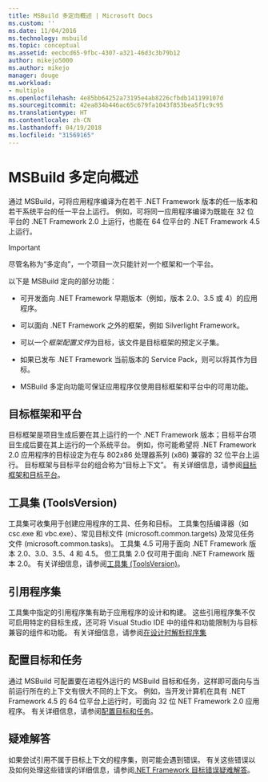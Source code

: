 ```yaml
---
title: MSBuild 多定向概述 | Microsoft Docs
ms.custom: ''
ms.date: 11/04/2016
ms.technology: msbuild
ms.topic: conceptual
ms.assetid: eecbcd65-9fbc-4307-a321-46d3c3b79b12
author: mikejo5000
ms.author: mikejo
manager: douge
ms.workload:
- multiple
ms.openlocfilehash: 4e85bb64252a73195e4ab8226cfbdb141199107d
ms.sourcegitcommit: 42ea834b446ac65c679fa1043f853bea5f1c9c95
ms.translationtype: HT
ms.contentlocale: zh-CN
ms.lasthandoff: 04/19/2018
ms.locfileid: "31569165"
---
```

# <a name="msbuild-multitargeting-overview"></a>MSBuild 多定向概述
通过 MSBuild，可将应用程序编译为在若干 .NET Framework 版本的任一版本和若干系统平台的任一平台上运行。 例如，可将同一应用程序编译为既能在 32 位平台的 .NET Framework 2.0 上运行，也能在 64 位平台的 .NET Framework 4.5 上运行。  
  
> [!IMPORTANT]
>  尽管名称为“多定向”，一个项目一次只能针对一个框架和一个平台。  
  
 以下是 MSBuild 定向的部分功能：  
  
-   可开发面向 .NET Framework 早期版本（例如，版本 2.0、3.5 或 4）的应用程序。  
  
-   可以面向 .NET Framework 之外的框架，例如 Silverlight Framework。  
  
-   可以一个*框架配置文件*为目标，该文件是目标框架的预定义子集。  
  
-   如果已发布 .NET Framework 当前版本的 Service Pack，则可以将其作为目标。  
  
-   MSBuild 多定向功能可保证应用程序仅使用目标框架和平台中的可用功能。  
  
## <a name="target-framework-and-platform"></a>目标框架和平台  
 目标框架是项目生成后要在其上运行的一个 .NET Framework 版本；目标平台项目生成后要在其上运行的一个系统平台。  例如，你可能希望将 .NET Framework 2.0 应用程序的目标设定为在与 802x86 处理器系列 (x86) 兼容的 32 位平台上运行。 目标框架与目标平台的组合称为“目标上下文”。 有关详细信息，请参阅[目标框架和目标平台](../msbuild/msbuild-target-framework-and-target-platform.md)。  
  
## <a name="toolset-toolsversion"></a>工具集 (ToolsVersion)  
 工具集可收集用于创建应用程序的工具、任务和目标。 工具集包括编译器（如 csc.exe 和 vbc.exe）、常见目标文件 (microsoft.common.targets) 及常见任务文件 (microsoft.common.tasks)。 工具集 4.5 可用于面向 .NET Framework 版本 2.0、3.0、3.5、4 和 4.5。 但工具集 2.0 仅可用于面向 .NET Framework 版本 2.0。 有关详细信息，请参阅[工具集 (ToolsVersion)](../msbuild/msbuild-toolset-toolsversion.md)。  
  
## <a name="reference-assemblies"></a>引用程序集  
 工具集中指定的引用程序集有助于应用程序的设计和构建。 这些引用程序集不仅可启用特定的目标生成，还可将 Visual Studio IDE 中的组件和功能限制为与目标兼容的组件和功能。 有关详细信息，请参阅[在设计时解析程序集](../msbuild/resolving-assemblies-at-design-time.md)  
  
## <a name="configuring-targets-and-tasks"></a>配置目标和任务  
 通过 MSBuild 可配置要在进程外运行的 MSBuild 目标和任务，这样即可面向与当前运行所在的上下文有很大不同的上下文。  例如，当开发计算机在具有 .NET Framework 4.5 的 64 位平台上运行时，可面向 32 位 NET Framework 2.0 应用程序。 有关详细信息，请参阅[配置目标和任务](../msbuild/configuring-targets-and-tasks.md)。  
  
## <a name="troubleshooting"></a>疑难解答  
 如果尝试引用不属于目标上下文的程序集，则可能会遇到错误。 有关这些错误以及如何处理这些错误的详细信息，请参阅[.NET Framework 目标错误疑难解答](../msbuild/troubleshooting-dotnet-framework-targeting-errors.md)。